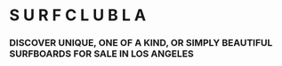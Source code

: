 # S U R F  C L U B  L A
###  DISCOVER UNIQUE, ONE OF A KIND, OR SIMPLY BEAUTIFUL SURFBOARDS FOR SALE IN LOS ANGELES
